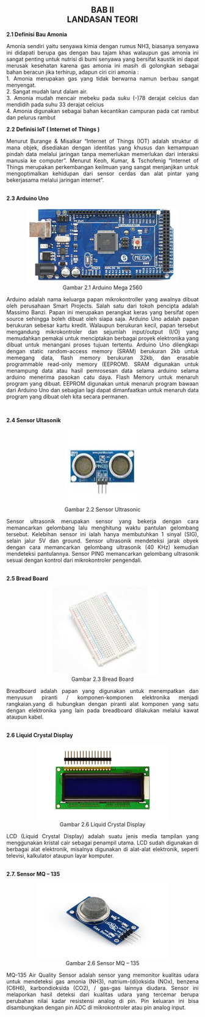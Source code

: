 <h2 align="center">BAB II  <br> LANDASAN TEORI </h2>
<strong>2.1 Definisi Bau Amonia</strong>
<p align="justify">
Amonia sendiri yaitu senyawa kimia dengan rumus NH3, biasanya senyawa ini didapati berupa gas dengan bau tajam khas walaupun gas amonia ini sangat penting untuk nutrisi di bumi senyawa yang bersifat kaustik ini dapat merusak kesehatan karena gas amonia ini masih di golongkan sebagai bahan beracun jika terhirup, adapun ciri ciri amonia :
<br>
1.	Amonia merupakan gas yang tidak berwarna namun berbau sangat menyengat.
<br>
2.	Sangat mudah larut dalam air.
<br>
3.	Amonia mudah mencair mebeku pada suku (-)78 derajat celcius dan mendidih pada suhu 33 derajat celcius
<br>
4.	Amonia digunakan sebagai bahan kecantikan campuran pada cat rambut dan pelurus rambut

<strong>2.2 Definisi IoT ( Internet of Things )</strong>
<p align="justify">
Menurut  Burange & Misalkar “Internet of Things (IOT) adalah struktur di mana objek, disediakan dengan identitas yang khusus dan kemampuan pindah data melalui jaringan tanpa memerlukan memerlukan dari interaksi manusia ke computer”. Menurut Keoh, Kumar, & Tschofenig “Internet of Things merupakan perkembangan keilmuan yang sangat menjanjikan untuk mengoptimalkan kehidupan dari sensor cerdas dan alat pintar yang bekerjasama melalui jaringan internet”.
</p>
<br>
<strong>2.3 Arduino Uno</strong>
<p align="center">
    <img src="../../img/arduino.jpg" width="400" height="200">
    <br>
    Gambar 2.1 Arduino Mega 2560
</p>
<p align="justify">
Arduino adalah nama keluarga papan mikrokontroller yang awalnya dibuat oleh perusahaan Smart Projects. Salah satu dari tokoh pencipta adalah Massimo Banzi. Papan ini merupakan perangkat keras yang bersifat open source sehingga boleh dibuat oleh siapa saja. Arduino Uno adalah papan berukuran sebesar kartu kredit. Walaupun berukuran kecil, papan tersebut mengandung mikrokontroler dan sejumlah input/output (I/O) yang memudahkan pemakai untuk menciptakan berbagai proyek elektronika yang dibuat untuk menangani proses tujuan tertentu. Arduino Uno dilengkapi dengan static random-access memory (SRAM) berukuran 2kb untuk memegang data, flash memory berukuran 32kb, dan erasable programmable read-only memory (EEPROM). SRAM digunakan untuk menampung data atau hasil pemrosesan data selama arduino selama arduino menerima pasokan catu daya. Flash Memory untuk menaruh program yang dibuat. EEPROM digunakan untuk menaruh program bawaan dari Arduino Uno dan sebagian lagi dapat dimanfaatkan untuk menaruh data program yang dibuat oleh kita secara permanen.
</p>
<br>

<strong>2.4 Sensor Ultasonik</strong>
<p align="center">
    <img src="../../img/ultrasonic.jpg" width="200" height="200">
    <br>
    Gambar 2.2 Sensor Ultrasonic
</p>
<p align="justify">
Sensor ultrasonik merupakan sensor yang bekerja dengan cara memancarkan gelombang lalu menghitung waktu pantulan gelombang tersebut. Kelebihan sensor ini ialah hanya membutuhkan 1 sinyal (SIG), selain jalur 5V dan ground. Sensor ultrasonik mendeteksi jarak obyek dengan cara memancarkan gelombang ultrasonik (40 KHz) kemudian mendeteksi pantulannya. Sensor PING memancarkan gelombang ultrasonik sesuai dengan kontrol dari mikrokontroler pengendali.
</p>
<br>
<strong>2.5 Bread Board</strong>
<p align="center">
    <img src="../../img/bread.jpg" width="300" height="230">
    <br>
    Gambar 2.3 Bread Board
</p>
<p align="justify">
Breadboard adalah papan yang digunakan untuk menempatkan dan menyusun piranti / komponen-komponen elektronika menjadi rangkaian.yang di hubungkan dengan piranti alat komponen yang satu dengan elektronika yang lain pada breadboard dilakukan melalui kawat ataupun kabel.
</p>
<br>
<strong>2.6 Liquid Crystal Display</strong>
<p align="center">
    <img src="../../img/lcd.jpg" width="350" height="200">
    <br>
    Gambar 2.6 Liquid Crystal Display
</p>
<p align="justify">
LCD (Liquid Crystal Display) adalah suatu jenis media tampilan yang menggunakan kristal cair sebagai penampil utama. LCD sudah digunakan di berbagai alat elektronik, misalnya digunakan di alat-alat elektronik, seperti televisi, kalkulator ataupun layar komputer.
</p>

<br>
<strong>2.7. Sensor MQ – 135</strong>
<p align="center">
    <img src="../../img/MQ-135-Gas-Sensor-2.jpg" width="350" height="200">
    <br>
    Gambar 2.6 Sensor MQ – 135
</p>
<p align="justify">
MQ-135 Air Quality Sensor adalah sensor yang memonitor kualitas udara untuk mendeteksi gas amonia (NH3), natrium-(di)oksida (NOx),  benzena (C6H6),  karbondioksida (CO2), / gas-gas lainnya diudara. Sensor ini melaporkan hasil deteksi  dari kualitas udara yang tercemar berupa perubahan nilai kadar resistensi analog di pin. Pin keluaran ini bisa disambungkan dengan pin ADC di mikrokontroler atau pin analog input.
</p>

